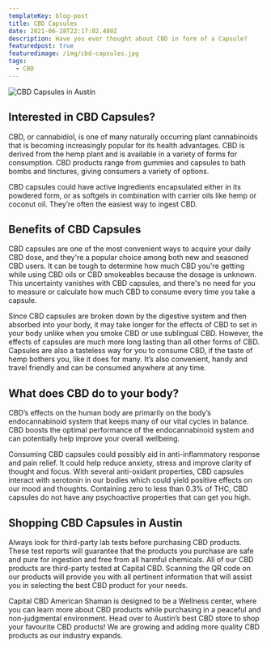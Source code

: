 ```yaml
---
templateKey: blog-post
title: CBD Capsules
date: 2021-06-28T22:17:02.480Z
description: Have you ever thought about CBD in form of a Capsule?
featuredpost: true
featuredimage: /img/cbd-capsules.jpg
tags:
  - CBD
---
```

![](/img/cbd-capsules.jpg "CBD Capsules in Austin")

## Interested in CBD Capsules?

CBD, or cannabidiol, is one of many naturally occurring plant cannabinoids that is becoming increasingly popular for its health advantages. CBD is derived from the hemp plant and is available in a variety of forms for consumption. CBD products range from gummies and capsules to bath bombs and tinctures, giving consumers a variety of options.

CBD capsules could have active ingredients encapsulated either in its powdered form, or as softgels in combination with carrier oils like hemp or coconut oil. They’re often the easiest way to ingest CBD.

## Benefits of CBD Capsules

CBD capsules are one of the most convenient ways to acquire your daily CBD dose, and they're a popular choice among both new and seasoned CBD users. It can be tough to determine how much CBD you're getting while using CBD oils or CBD smokeables because the dosage is unknown. This uncertainty vanishes with CBD capsules, and there's no need for you to measure or calculate how much CBD to consume every time you take a capsule.

Since CBD capsules are broken down by the digestive system and then absorbed into your body, it may take longer for the effects of CBD to set in your body unlike when you smoke CBD or use sublingual CBD. However, the effects of capsules are much more long lasting than all other forms of CBD. 
Capsules are also a tasteless way for you to consume CBD, if the taste of hemp bothers you, like it does for many. It’s also convenient, handy and travel friendly and can be consumed anywhere at any time. 

## What does CBD do to your body?

CBD’s effects on the human body are primarily on the body’s endocannabinoid system that keeps many of our vital cycles in balance. CBD boosts the optimal performance of the endocannabinoid system and can potentially help improve your overall wellbeing.

Consuming CBD capsules could possibly aid in anti-inflammatory response and pain relief. It could help reduce anxiety, stress and improve clarity of thought and focus. With several anti-oxidant properties, CBD capsules interact with serotonin in our bodies which could yield positive effects on our mood and thoughts. Containing zero to less than 0.3% of THC, CBD capsules do not have any psychoactive properties that can get you high. 

## Shopping CBD Capsules in Austin

Always look for third-party lab tests before purchasing CBD products. These test reports will guarantee that the products you purchase are safe and pure for ingestion and free from all harmful chemicals.
All of our CBD products are third-party tested at Capital CBD. Scanning the QR code on our products will provide you with all pertinent information that will assist you in selecting the best CBD product for your needs.

Capital CBD American Shaman is designed to be a Wellness center, where you can learn more about CBD products while purchasing in a peaceful and non-judgmental environment. Head over to Austin’s best CBD store to shop your favourite CBD products!  We are growing and adding more quality CBD products as our industry expands.